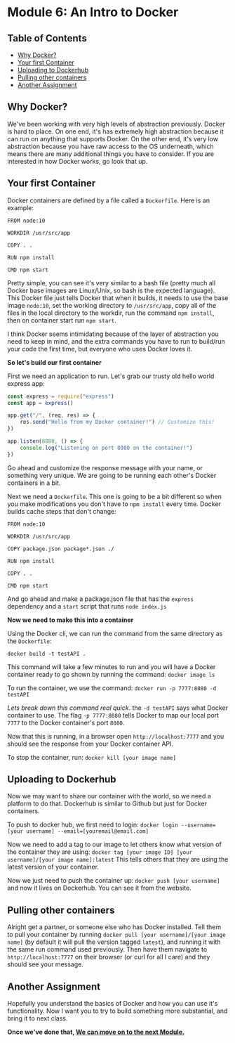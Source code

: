 # Module 6: An Intro to Docker <!-- omit in toc -->

## Table of Contents <!-- omit in toc -->

- [Why Docker?](#why-docker)
- [Your first Container](#your-first-container)
- [Uploading to Dockerhub](#uploading-to-dockerhub)
- [Pulling other containers](#pulling-other-containers)
- [Another Assignment](#another-assignment)

## Why Docker?

We've been working with very high levels of abstraction previously. Docker is hard to place. On one end, it's has extremely high abstraction because it can run on anything that supports Docker. On the other end, it's very low abstraction because you have raw access to the OS underneath, which means there are many additional things you have to consider. If you are interested in how Docker works, go look that up.

## Your first Container

Docker containers are defined by a file called a `Dockerfile`. Here is an example:

```docker
FROM node:10

WORKDIR /usr/src/app

COPY . .

RUN npm install

CMD npm start
```

Pretty simple, you can see it's very similar to a bash file (pretty much all Docker base images are Linux/Unix, so bash is the expected language). This Docker file just tells Docker that when it builds, it needs to use the base image `node:10`, set the working directory to `/usr/src/app`, copy all of the files in the local directory to the workdir, run the command `npm install`, then on container start run `npm start`.

I think Docker seems intimidating because of the layer of abstraction you need to keep in mind, and the extra commands you have to run to build/run your code the first time, but everyone who uses Docker loves it.

**So let's build our first container**

First we need an application to run. Let's grab our trusty old hello world express app:

```js
const express = require("express")
const app = express()

app.get("/", (req, res) => {
    res.send("Hello from my Docker container!") // Customize this!
})

app.listen(8080, () => {
    console.log("Listening on port 8080 on the container!")
})
```

Go ahead and customize the response message with your name, or something very unique. We are going to be running each other's Docker containers in a bit.

Next we need a `Dockerfile`. This one is going to be a bit different so when you make modifications you don't have to `npm install` every time. Docker builds cache steps that don't change:

```Docker
FROM node:10

WORKDIR /usr/src/app

COPY package.json package*.json ./

RUN npm install

COPY . .

CMD npm start
```

And go ahead and make a package.json file that has the `express` dependency and a `start` script that runs `node index.js`

**Now we need to make this into a container**

Using the Docker cli, we can run the command from the same directory as the `Dockerfile`:

`docker build -t testAPI .`

This command will take a few minutes to run and you will have a Docker container ready to go shown by running the command: `docker image ls`

To run the container, we use the command: `docker run -p 7777:8080 -d testAPI`

_Lets break down this command real quick_. the `-d testAPI` says what Docker container to use. The flag `-p 7777:8080` tells Docker to map our local port `7777` to the Docker container's port `8080`.

Now that this is running, in a browser open `http://localhost:7777` and you should see the response from your Docker container API.

To stop the container, run: `docker kill [your image name]`

## Uploading to Dockerhub

Now we may want to share our container with the world, so we need a platform to do that. Dockerhub is similar to Github but just for Docker containers.

To push to docker hub, we first need to login: `docker login --username=[your username] --email=[youremail@email.com]`

Now we need to add a tag to our image to let others know what version of the container they are using:
`docker tag [your image ID] [your username]/[your image name]:latest` This tells others that they are using the latest version of your container.

Now we just need to push the container up: `docker push [your username]` and now it lives on Dockerhub. You can see it from the website.

## Pulling other containers

Alright get a partner, or someone else who has Docker installed. Tell them to pull your container by running `docker pull [your username]/[your image name]` (by default it will pull the version tagged `latest`), and running it with the same run command used previously. Then have them navigate to `http://localhost:7777` on their browser (or curl for all I care) and they should see your message.

## Another Assignment

Hopefully you understand the basics of Docker and how you can use it's functionality. Now I want you to try to build something more substantial, and bring it to next class.

**Once we've done that, [We can move on to the next Module.](../p1-orchestration)**
